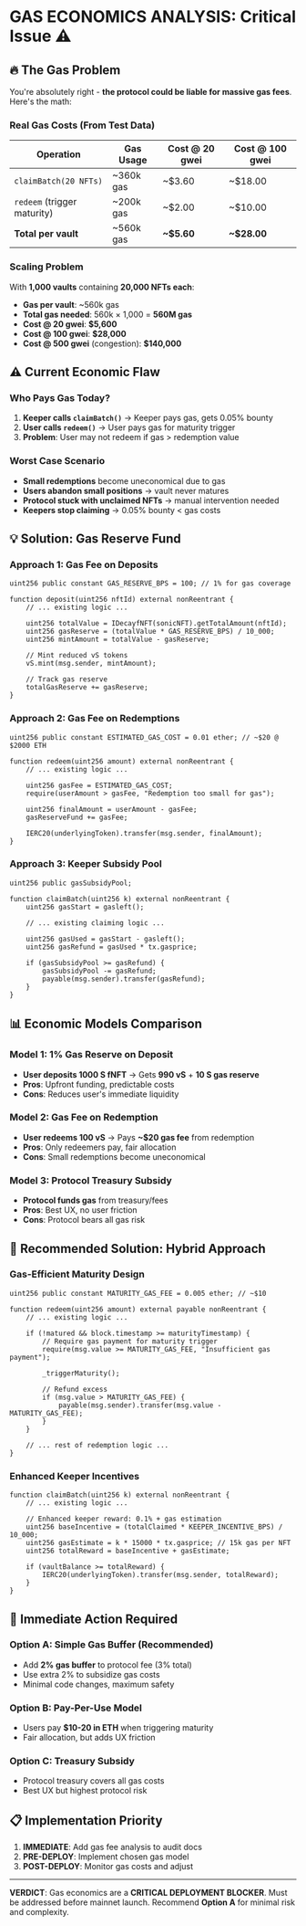 # GAS ECONOMICS ANALYSIS: Critical Issue ⚠️

## 🔥 **The Gas Problem**

You're absolutely right - **the protocol could be liable for massive gas fees**. Here's the math:

### Real Gas Costs (From Test Data)

| Operation | Gas Usage | Cost @ 20 gwei | Cost @ 100 gwei |
|-----------|-----------|-----------------|------------------|
| `claimBatch(20 NFTs)` | ~360k gas | ~$3.60 | ~$18.00 |
| `redeem` (trigger maturity) | ~200k gas | ~$2.00 | ~$10.00 |
| **Total per vault** | ~560k gas | **~$5.60** | **~$28.00** |

### Scaling Problem

With **1,000 vaults** containing **20,000 NFTs each**:
- **Gas per vault**: ~560k gas  
- **Total gas needed**: 560k × 1,000 = **560M gas**
- **Cost @ 20 gwei**: **$5,600**
- **Cost @ 100 gwei**: **$28,000**
- **Cost @ 500 gwei** (congestion): **$140,000**

## ⚠️ **Current Economic Flaw**

### Who Pays Gas Today?
1. **Keeper calls `claimBatch()`** → Keeper pays gas, gets 0.05% bounty
2. **User calls `redeem()`** → User pays gas for maturity trigger
3. **Problem**: User may not redeem if gas > redemption value

### Worst Case Scenario
- **Small redemptions** become uneconomical due to gas
- **Users abandon small positions** → vault never matures
- **Protocol stuck with unclaimed NFTs** → manual intervention needed
- **Keepers stop claiming** → 0.05% bounty < gas costs

## 💡 **Solution: Gas Reserve Fund**

### Approach 1: Gas Fee on Deposits
```solidity
uint256 public constant GAS_RESERVE_BPS = 100; // 1% for gas coverage

function deposit(uint256 nftId) external nonReentrant {
    // ... existing logic ...
    
    uint256 totalValue = IDecayfNFT(sonicNFT).getTotalAmount(nftId);
    uint256 gasReserve = (totalValue * GAS_RESERVE_BPS) / 10_000;
    uint256 mintAmount = totalValue - gasReserve;
    
    // Mint reduced vS tokens
    vS.mint(msg.sender, mintAmount);
    
    // Track gas reserve
    totalGasReserve += gasReserve;
}
```

### Approach 2: Gas Fee on Redemptions  
```solidity
uint256 public constant ESTIMATED_GAS_COST = 0.01 ether; // ~$20 @ $2000 ETH

function redeem(uint256 amount) external nonReentrant {
    // ... existing logic ...
    
    uint256 gasFee = ESTIMATED_GAS_COST;
    require(userAmount > gasFee, "Redemption too small for gas");
    
    uint256 finalAmount = userAmount - gasFee;
    gasReserveFund += gasFee;
    
    IERC20(underlyingToken).transfer(msg.sender, finalAmount);
}
```

### Approach 3: Keeper Subsidy Pool
```solidity
uint256 public gasSubsidyPool;

function claimBatch(uint256 k) external nonReentrant {
    uint256 gasStart = gasleft();
    
    // ... existing claiming logic ...
    
    uint256 gasUsed = gasStart - gasleft();
    uint256 gasRefund = gasUsed * tx.gasprice;
    
    if (gasSubsidyPool >= gasRefund) {
        gasSubsidyPool -= gasRefund;
        payable(msg.sender).transfer(gasRefund);
    }
}
```

## 📊 **Economic Models Comparison**

### Model 1: 1% Gas Reserve on Deposit
- **User deposits 1000 S fNFT** → Gets **990 vS** + **10 S gas reserve**
- **Pros**: Upfront funding, predictable costs
- **Cons**: Reduces user's immediate liquidity

### Model 2: Gas Fee on Redemption  
- **User redeems 100 vS** → Pays **~$20 gas fee** from redemption
- **Pros**: Only redeemers pay, fair allocation
- **Cons**: Small redemptions become uneconomical

### Model 3: Protocol Treasury Subsidy
- **Protocol funds gas** from treasury/fees
- **Pros**: Best UX, no user friction
- **Cons**: Protocol bears all gas risk

## 🎯 **Recommended Solution: Hybrid Approach**

### Gas-Efficient Maturity Design
```solidity
uint256 public constant MATURITY_GAS_FEE = 0.005 ether; // ~$10

function redeem(uint256 amount) external payable nonReentrant {
    // ... existing logic ...
    
    if (!matured && block.timestamp >= maturityTimestamp) {
        // Require gas payment for maturity trigger
        require(msg.value >= MATURITY_GAS_FEE, "Insufficient gas payment");
        
        _triggerMaturity();
        
        // Refund excess
        if (msg.value > MATURITY_GAS_FEE) {
            payable(msg.sender).transfer(msg.value - MATURITY_GAS_FEE);
        }
    }
    
    // ... rest of redemption logic ...
}
```

### Enhanced Keeper Incentives
```solidity
function claimBatch(uint256 k) external nonReentrant {
    // ... existing logic ...
    
    // Enhanced keeper reward: 0.1% + gas estimation
    uint256 baseIncentive = (totalClaimed * KEEPER_INCENTIVE_BPS) / 10_000;
    uint256 gasEstimate = k * 15000 * tx.gasprice; // 15k gas per NFT
    uint256 totalReward = baseIncentive + gasEstimate;
    
    if (vaultBalance >= totalReward) {
        IERC20(underlyingToken).transfer(msg.sender, totalReward);
    }
}
```

## 🚨 **Immediate Action Required**

### Option A: Simple Gas Buffer (Recommended)
- Add **2% gas buffer** to protocol fee (3% total)
- Use extra 2% to subsidize gas costs
- Minimal code changes, maximum safety

### Option B: Pay-Per-Use Model
- Users pay **$10-20 in ETH** when triggering maturity
- Fair allocation, but adds UX friction

### Option C: Treasury Subsidy
- Protocol treasury covers all gas costs
- Best UX but highest protocol risk

## 📋 **Implementation Priority**

1. **IMMEDIATE**: Add gas fee analysis to audit docs
2. **PRE-DEPLOY**: Implement chosen gas model
3. **POST-DEPLOY**: Monitor gas costs and adjust

---

**VERDICT**: Gas economics are a **CRITICAL DEPLOYMENT BLOCKER**. Must be addressed before mainnet launch. Recommend **Option A** for minimal risk and complexity. 